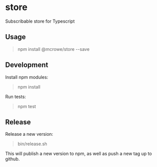 # store

Subscribable store for Typescript

## Usage

> npm install @mcrowe/store --save

## Development

Install npm modules:

> npm install

Run tests:

> npm test

## Release

Release a new version:

> bin/release.sh

This will publish a new version to npm, as well as push a new tag up to github.
